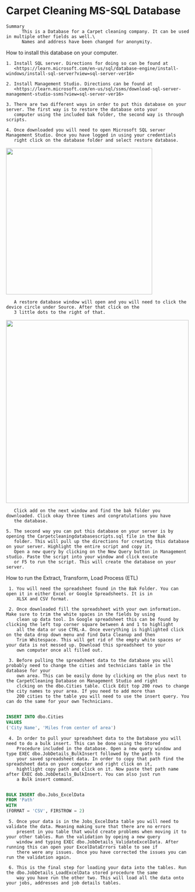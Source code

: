 # Carpet Cleaning MS-SQL Database

    Summary
          This is a Database for a Carpet cleaning company. It can be used in multiple other fields as well.\
          Names and address have been changed for anonymity.
  
  
  How to install this database on your computer.
  
    1. Install SQL server. Directions for doing so can be found at 
       <https://learn.microsoft.com/en-us/sql/database-engine/install-windows/install-sql-server?view=sql-server-ver16>
       
    2. Install Management Studio. Directions can be found at 
       <https://learn.microsoft.com/en-us/sql/ssms/download-sql-server-management-studio-ssms?view=sql-server-ver16>
       
    3. There are two different ways in order to put this database on your server. The first way is to restore the database onto your 
       computer using the included bak folder, the second way is through scripts. 
       
    4. Once downloaded you will need to open Microsoft SQL server Management Studio. Once you have logged in using your credentials 
       right click on the database folder and select restore database.
       
<img src="https://user-images.githubusercontent.com/108885804/210087077-d7c221c3-1b4f-4db6-b0f2-d8e5b0e7b06c.png" height="400px" />

       A restore database window will open and you will need to click the device circle under Source. After that click on the
       3 little dots to the right of that.
      
<img src="https://user-images.githubusercontent.com/108885804/210087208-7f880aef-bafe-4a8e-aeff-749a37d0a027.png" height="500px" />

       Click add on the next window and find the bak folder you downloaded. Click okay three times and congratulations you have
       the database.      
      
    5. The second way you can put this database on your server is by opening the Carpetcleaningdatabasescripts.sql file in the Bak 
       folder. This will pull up the directions for creating this database on your server. Highlight the entire script and copy it. 
       Open a new query by clicking on the New Query button in Management studio. Paste the script into your window and click excute 
       or F5 to run the script. This will create the database on your server.
       
       
   How to run the Extract, Transform, Load Process (ETL)
   
     1. You will need the spreadsheet found in the Bak Folder. You can open it in either Excel or Google Spreadsheets. It is in 
        XLSX and CSV format. 
        
     2. Once downloaded fill the spreadsheet with your own information. Make sure to trim the white spaces in the fields by using
        clean up data tool. In Google spreadsheet this can be found by clicking the left top corner square between A and 1 to highlight
        all the data or use CTRL-A. Once everything is highlighted click on the data drop down menu and find Data Cleanup and then
        Trim Whitespace. This will get rid of the empty white spaces or your data is not messed up. Download this spreadsheet to your
        own computer once all filled out.
        
     3. Before pulling the spreadsheet data to the database you will probably need to change the cities and technicians table in the database for your
        own area. This can be easily done by clicking on the plus next to the CarpetCleaning Database on Management Studio and right 
        clcking on the dbo.Cities table. Click Edit top 200 rows to change the city names to your area. If you need to add more than 
        200 cities to the table you will need to use the insert query. You can do the same for your own Technicians.
        
```sql

INSERT INTO dbo.Cities
VALUES
('City Name', 'Miles from center of area')

```           
     4. In order to pull your spreadsheet data to the Database you will need to do a bulk insert. This can be done using the Stored
        Procedure included in the database. Open a new query window and type EXEC dbo.JobDetails_BulkInsert followed by the path to 
        your saved spreadsheet data. In order to copy that path find the spreadsheet data on your computer and right click on it, 
        hightlight copy path and click on it. Now paste thet path name after EXEC dob.JobDetails_BulkInsert. You can also just run
        a Bulk insert command.
    
```sql

BULK INSERT dbo.Jobs_ExcelData
FROM 'Path'
WITH
(FORMAT = 'CSV', FIRSTROW = 2)

```
                        
     5. Once your data is in the Jobs_ExcelData table you will need to validate the data. Meaning making sure that there are no errors
        present in you table that would create problems when moving it to your other tables. Run the validation by opeing a new query 
        window and typing EXEC dbo.JobDetails_ValidateExcelData. After running this can open your ExcelDataErrors table to see if
        there were any issues. Once you have corrected the issues you can run the validation again.
        
     6. This is the final step for loading your data into the tables. Run the dbo.JobDetails_LoadExcelData stored procedure the same
        way you have run the other two. This will load all the data onto your jobs, addresses and job details tables. 
        
     


